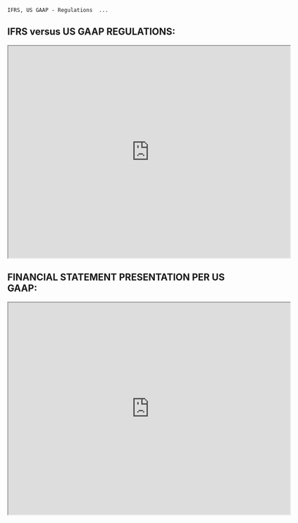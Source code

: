 ```
IFRS, US GAAP - Regulations  ...

```


## IFRS versus US GAAP REGULATIONS:

<iframe src="https://drive.google.com/file/d/1Gl1JBPdJnVWOQAr2e9wDR1JgRCa2wq3y/preview" width="640" height="480"></iframe>

## FINANCIAL STATEMENT PRESENTATION PER US GAAP:

<iframe src="https://drive.google.com/file/d/1mdjZACjWwwcqfjkhuySYgu2whkxTIU05/preview" width="640" height="480"></iframe>
